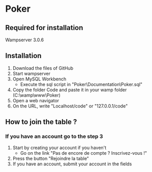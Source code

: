 # Poker

## Required for installation
Wampserver 3.0.6

## Installation
1. Download the files of GitHub
2. Start wampserver 
3. Open MySQL Workbench
    - Execute the sql script in "Poker\Documentation\Poker.sql"
4. Copy the folder Code and paste it in your wamp folder (C:\wamp\www\Poker)
5. Open a web navigator
6. On the URL, write "Localhost/code" or "127.0.0.1/code"


## How to join the table ?
### If you have an account go to the step 3

1. Start by creating your account if you haven't
    - Go on the link "Pas de encore de compte ? Inscrivez-vous !"
2. Press the button "Rejoindre la table"
3. If you have an account, submit your account in the fields
